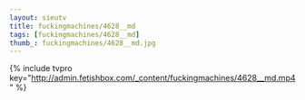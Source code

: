 ```yaml
--- 
layout: sieutv
title: fuckingmachines/4628__md
tags: [fuckingmachines/4628__md]
thumb_: fuckingmachines/4628__md.jpg
---
```

{% include tvpro key="http://admin.fetishbox.com/_content/fuckingmachines/4628__md.mp4" %} 
